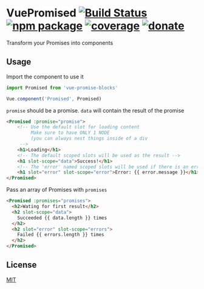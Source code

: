 VuePromised [![Build Status](https://img.shields.io/circleci/project/posva/vue-promised/master.svg)](https://circleci.com/gh/posva/vue-promised) [![npm package](https://img.shields.io/npm/v/vue-promised.svg)](https://www.npmjs.com/package/vue-promised) [![coverage](https://img.shields.io/codecov/c/github/posva/vue-promised.svg)](https://codecov.io/github/posva/vue-promised) [![donate](https://img.shields.io/badge/donate-%E2%99%A5-ff69b4.svg)](https://github.com/posva/donate)
===

Transform your Promises into components

## Usage

Import the component to use it

```js
import Promised from 'vue-promise-blocks'

Vue.component('Promised', Promised)
```

`promise` should be a promise. `data` will contain the result of the promise
```html
<Promised :promise="promise">
    <!-- Use the default slot for loading content
         Make sure to have ONLY 1 NODE
         (you can always nest things inside of a div
     -->
    <h1>Loading</h1>
    <!-- The default scoped slots will be used as the result -->
    <h1 slot-scope="data">Success!</h1>
    <!-- The 'error' named scoped slots will be used if there is an error -->
    <h1 slot="error" slot-scope="error">Error: {{ error.message }}</h1>
</Promised>
```

Pass an array of Promises with `promises`

```html
<Promised :promises="promises">
  <h2>Wating for first result</h2>
  <h2 slot-scope="data">
    Succeeded {{ data.length }} times
  </h2>
  <h2 slot="error" slot-scope="errors">
    Failed {{ errors.length }} times
  </h2>
</Promised>
```

## License

[MIT](http://opensource.org/licenses/MIT)

